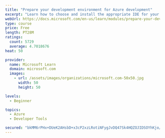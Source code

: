 ```yaml
---
title: "Prepare your development environment for Azure development"
excerpt: "Learn how to choose and install the appropriate IDE for your requirements to help you build, deploy, monitor, and scale cloud-hosted solutions."
webUrl: https://docs.microsoft.com/en-us/learn/modules/prepare-your-dev-environment-for-azure-development/
type: course
price: Free
length: PT28M
ratings:
  count: 5729
  average: 4.7018676
heat: 50

provider:
  name: Microsoft Learn
  domain: microsoft.com
  images:
    - url: /assets/images/organizations/microsoft.com-50x50.jpg
      width: 50
      height: 50

levels:
  - Beginner

topics:
  - Azure
  - Developer Tools

secured: "bkMM6rPHx+DUeK2AHsbD+x3cP2xzLRotiNFygJvDQ47Sk4HQZOJIDSOYhKjo/D8QBxAuzZ6sNUTg3nl1CUzYOV8KaFZ5Gt6iLVGqUB/PWIAxqID56GhoXE9EvOq8m4nZrLyjap50HSX7Bd0HFWhI3p0+1cljneAkB+NubcHQQ5ocrDekufuYCYutzDf1Zb9b7bFoXx8k4IwB8JjSDg1nvxpmj2XqBhTC+Csd/uCHt7KNDLE2EP4daFk3a3W7vuOyWYd3m9e912xCTF9235t2FEsbRSRtfHVPx8+3yUYZrMAXr0SOiaoyy561tC59Zf43TOsxe4C2kbjuIG4oG8WTxu4wbqdmqqksrxqYquQ5RfDfwUsVazB6vl3fcan28W60vkzUQvk2LHuVnO6YeslaIqp8UcPLHRv4tASZQCZfRE0=;oR+Uxb3mTp4ophuA+DbZcQ=="
---
```


